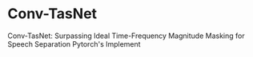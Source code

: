 # Conv-TasNet
Conv-TasNet: Surpassing Ideal Time-Frequency Magnitude Masking for Speech Separation Pytorch's Implement
